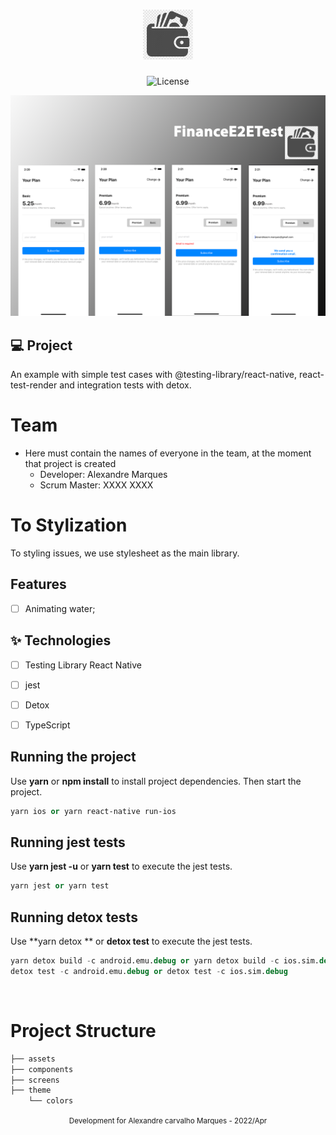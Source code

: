 <h1 align="center">
  <img alt="FinanceE2ETest" height="80" title="logo" src=".github/Logo.png" />
</h1>

<p align="center">
  <img alt="License" src="https://img.shields.io/static/v1?label=license&message=MIT&color=E51C44&labelColor=0A1033">
</p>

![cover](.github/cover.png?style=flat)

## 💻 Project

An example with simple test cases with @testing-library/react-native, react-test-render and integration tests with detox.

# Team

- Here must contain the names of everyone in the team, at the moment that
  project is created
  - Developer: Alexandre Marques
  - Scrum Master: XXXX XXXX

# To Stylization

To styling issues, we use stylesheet as the main library.

## Features

- [ ] Animating water;

## ✨ Technologies

- [ ] Testing Library React Native
- [ ] jest
- [ ] Detox
- [ ] TypeScript


## Running the project

Use **yarn** or **npm install** to install project dependencies. Then start the
project.

```cl
yarn ios or yarn react-native run-ios
```

## Running jest tests

Use **yarn jest -u** or **yarn test** to execute the jest tests.

```cl
yarn jest or yarn test
```

## Running detox tests

Use **yarn detox ** or **detox test** to execute the jest tests.

```cl
yarn detox build -c android.emu.debug or yarn detox build -c ios.sim.debug
detox test -c android.emu.debug or detox test -c ios.sim.debug
```

<br />

# Project Structure

```bash
├── assets
├── components
├── screens
├── theme
    └── colors
```

<div align="center">
  <small>Development for Alexandre carvalho Marques - 2022/Apr</small>
</div>
